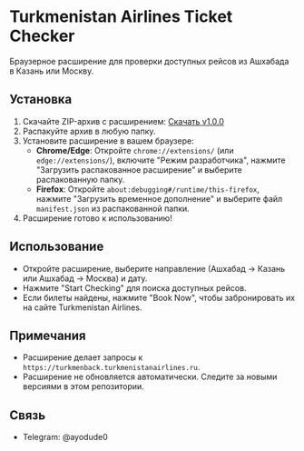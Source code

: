 # Turkmenistan Airlines Ticket Checker

Браузерное расширение для проверки доступных рейсов из Ашхабада в Казань или Москву.

## Установка

1. Скачайте ZIP-архив с расширением: [Скачать v1.0.0](https://github.com/jafarbay/ticket_track/releases/download/tag/ticket.zip)
2. Распакуйте архив в любую папку.
3. Установите расширение в вашем браузере:
   - **Chrome/Edge**: Откройте `chrome://extensions/` (или `edge://extensions/`), включите "Режим разработчика", нажмите "Загрузить распакованное расширение" и выберите распакованную папку.
   - **Firefox**: Откройте `about:debugging#/runtime/this-firefox`, нажмите "Загрузить временное дополнение" и выберите файл `manifest.json` из распакованной папки.
4. Расширение готово к использованию!

## Использование
- Откройте расширение, выберите направление (Ашхабад → Казань или Ашхабад → Москва) и дату.
- Нажмите "Start Checking" для поиска доступных рейсов.
- Если билеты найдены, нажмите "Book Now", чтобы забронировать их на сайте Turkmenistan Airlines.

## Примечания
- Расширение делает запросы к `https://turkmenback.turkmenistanairlines.ru`.
- Расширение не обновляется автоматически. Следите за новыми версиями в этом репозитории.

## Связь
- Telegram: @ayodude0
